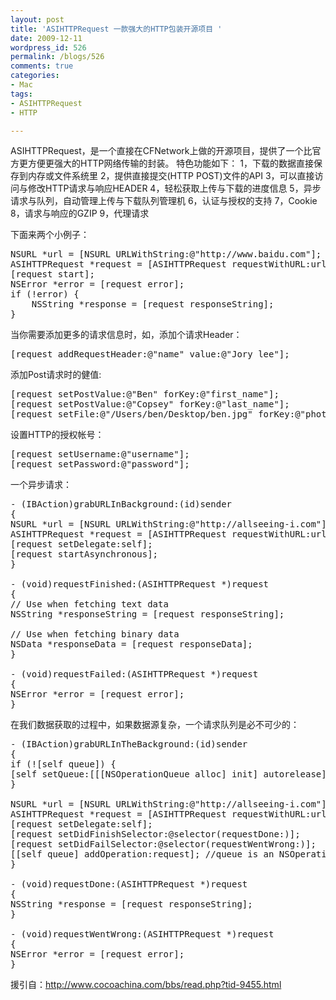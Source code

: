 ```yaml
---
layout: post
title: 'ASIHTTPRequest 一款强大的HTTP包装开源项目 '
date: 2009-12-11
wordpress_id: 526
permalink: /blogs/526
comments: true
categories:
- Mac
tags:
- ASIHTTPRequest
- HTTP

---
```

ASIHTTPRequest，是一个直接在CFNetwork上做的开源项目，提供了一个比官方更方便更强大的HTTP网络传输的封装。
特色功能如下：
1，下载的数据直接保存到内存或文件系统里
2，提供直接提交(HTTP POST)文件的API
3，可以直接访问与修改HTTP请求与响应HEADER
4，轻松获取上传与下载的进度信息
5，异步请求与队列，自动管理上传与下载队列管理机
6，认证与授权的支持
7，Cookie
8，请求与响应的GZIP
9，代理请求


下面来两个小例子：
<pre class="prettyprint linenums">
NSURL *url = [NSURL URLWithString:@"http://www.baidu.com"];
ASIHTTPRequest *request = [ASIHTTPRequest requestWithURL:url];
[request start];
NSError *error = [request error];
if (!error) {
    NSString *response = [request responseString];
}
</pre>
当你需要添加更多的请求信息时，如，添加个请求Header：
<pre class="prettyprint linenums">
[request addRequestHeader:@"name" value:@"Jory lee"];
</pre>
添加Post请求时的健值:
<pre class="prettyprint linenums">
[request setPostValue:@"Ben" forKey:@"first_name"];
[request setPostValue:@"Copsey" forKey:@"last_name"];
[request setFile:@"/Users/ben/Desktop/ben.jpg" forKey:@"photo"];
</pre>
设置HTTP的授权帐号：
<pre class="prettyprint linenums">
[request setUsername:@"username"];
[request setPassword:@"password"];
</pre>

一个异步请求：
<pre class="prettyprint linenums">
- (IBAction)grabURLInBackground:(id)sender
{
NSURL *url = [NSURL URLWithString:@"http://allseeing-i.com"];
ASIHTTPRequest *request = [ASIHTTPRequest requestWithURL:url];
[request setDelegate:self];
[request startAsynchronous];
}

- (void)requestFinished:(ASIHTTPRequest *)request
{
// Use when fetching text data
NSString *responseString = [request responseString];

// Use when fetching binary data
NSData *responseData = [request responseData];
}

- (void)requestFailed:(ASIHTTPRequest *)request
{
NSError *error = [request error];
}   
</pre>
在我们数据获取的过程中，如果数据源复杂，一个请求队列是必不可少的：
<pre class="prettyprint linenums">
- (IBAction)grabURLInTheBackground:(id)sender
{
if (![self queue]) {
[self setQueue:[[[NSOperationQueue alloc] init] autorelease]];
}

NSURL *url = [NSURL URLWithString:@"http://allseeing-i.com"];
ASIHTTPRequest *request = [ASIHTTPRequest requestWithURL:url];
[request setDelegate:self];
[request setDidFinishSelector:@selector(requestDone:)];
[request setDidFailSelector:@selector(requestWentWrong:)];
[[self queue] addOperation:request]; //queue is an NSOperationQueue
}

- (void)requestDone:(ASIHTTPRequest *)request
{
NSString *response = [request responseString];
}

- (void)requestWentWrong:(ASIHTTPRequest *)request
{
NSError *error = [request error];
}   
</pre>

援引自：<a href="http://www.cocoachina.com/bbs/read.php?tid-9455.html" target="_blank">http://www.cocoachina.com/bbs/read.php?tid-9455.html</a>
